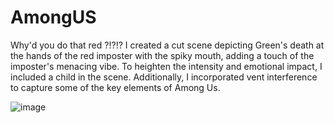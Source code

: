 # AmongUS
Why'd you do that red ?!?!?
I created a cut scene depicting Green's death at the hands of the red imposter with the spiky mouth, adding a touch of the imposter's menacing vibe. To heighten the intensity and emotional impact, I included a child in the scene. Additionally, I incorporated vent interference to capture some of the key elements of Among Us. 

![image](https://github.com/user-attachments/assets/15215193-0dce-4c94-801d-4068c3fe1d48)
